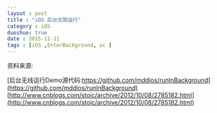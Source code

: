 ```yaml
---
layout : post
title : "iOS 后台无限运行"
category : iOS
duoshuo: true
date : 2015-11-11
tags : [iOS ,EnterBackground, oc ]
---
```



资料来源:

[后台无线运行Demo源代码:https://github.com/mddios/runInBackground](https://github.com/mddios/runInBackground)
[http://www.cnblogs.com/stoic/archive/2012/10/08/2785182.html](http://www.cnblogs.com/stoic/archive/2012/10/08/2785182.html)
